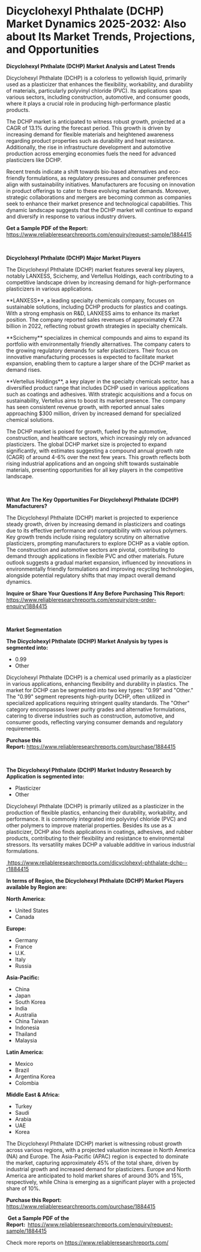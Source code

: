 <p><h1>Dicyclohexyl Phthalate (DCHP) Market Dynamics 2025-2032: Also about Its Market Trends, Projections, and Opportunities</h1></p><p><strong>Dicyclohexyl Phthalate (DCHP) Market Analysis and Latest Trends</strong></p>
<p><p>Dicyclohexyl Phthalate (DCHP) is a colorless to yellowish liquid, primarily used as a plasticizer that enhances the flexibility, workability, and durability of materials, particularly polyvinyl chloride (PVC). Its applications span various sectors, including construction, automotive, and consumer goods, where it plays a crucial role in producing high-performance plastic products.</p><p>The DCHP market is anticipated to witness robust growth, projected at a CAGR of 13.1% during the forecast period. This growth is driven by increasing demand for flexible materials and heightened awareness regarding product properties such as durability and heat resistance. Additionally, the rise in infrastructure development and automotive production across emerging economies fuels the need for advanced plasticizers like DCHP.</p><p>Recent trends indicate a shift towards bio-based alternatives and eco-friendly formulations, as regulatory pressures and consumer preferences align with sustainability initiatives. Manufacturers are focusing on innovation in product offerings to cater to these evolving market demands. Moreover, strategic collaborations and mergers are becoming common as companies seek to enhance their market presence and technological capabilities. This dynamic landscape suggests that the DCHP market will continue to expand and diversify in response to various industry drivers.</p></p>
<p><strong>Get a Sample PDF of the Report:&nbsp;</strong> <a href="https://www.reliableresearchreports.com/enquiry/request-sample/1884415?utm_campaign=2102&utm_medium=2&utm_source=Github&utm_content=ia&utm_term=04022025&utm_id=dicyclohexyl-phthalate-dchp">https://www.reliableresearchreports.com/enquiry/request-sample/1884415</a></p>
<p>&nbsp;</p>
<p><strong>Dicyclohexyl Phthalate (DCHP) Major Market Players</strong></p>
<p><p>The Dicyclohexyl Phthalate (DCHP) market features several key players, notably LANXESS, Scichemy, and Vertellus Holdings, each contributing to a competitive landscape driven by increasing demand for high-performance plasticizers in various applications. </p><p>**LANXESS**, a leading specialty chemicals company, focuses on sustainable solutions, including DCHP products for plastics and coatings. With a strong emphasis on R&D, LANXESS aims to enhance its market position. The company reported sales revenues of approximately €7.74 billion in 2022, reflecting robust growth strategies in specialty chemicals.</p><p>**Scichemy** specializes in chemical compounds and aims to expand its portfolio with environmentally friendly alternatives. The company caters to the growing regulatory demands for safer plasticizers. Their focus on innovative manufacturing processes is expected to facilitate market expansion, enabling them to capture a larger share of the DCHP market as demand rises.</p><p>**Vertellus Holdings**, a key player in the specialty chemicals sector, has a diversified product range that includes DCHP used in various applications such as coatings and adhesives. With strategic acquisitions and a focus on sustainability, Vertellus aims to boost its market presence. The company has seen consistent revenue growth, with reported annual sales approaching $300 million, driven by increased demand for specialized chemical solutions.</p><p>The DCHP market is poised for growth, fueled by the automotive, construction, and healthcare sectors, which increasingly rely on advanced plasticizers. The global DCHP market size is projected to expand significantly, with estimates suggesting a compound annual growth rate (CAGR) of around 4-6% over the next few years. This growth reflects both rising industrial applications and an ongoing shift towards sustainable materials, presenting opportunities for all key players in the competitive landscape.</p></p>
<p>&nbsp;</p>
<p><strong>What Are The Key Opportunities For Dicyclohexyl Phthalate (DCHP) Manufacturers?</strong></p>
<p><p>The Dicyclohexyl Phthalate (DCHP) market is projected to experience steady growth, driven by increasing demand in plasticizers and coatings due to its effective performance and compatibility with various polymers. Key growth trends include rising regulatory scrutiny on alternative plasticizers, prompting manufacturers to explore DCHP as a viable option. The construction and automotive sectors are pivotal, contributing to demand through applications in flexible PVC and other materials. Future outlook suggests a gradual market expansion, influenced by innovations in environmentally friendly formulations and improving recycling technologies, alongside potential regulatory shifts that may impact overall demand dynamics.</p></p>
<p><strong>Inquire or Share Your Questions If Any Before Purchasing This Report:</strong> <a href="https://www.reliableresearchreports.com/enquiry/pre-order-enquiry/1884415?utm_campaign=2102&utm_medium=2&utm_source=Github&utm_content=ia&utm_term=04022025&utm_id=dicyclohexyl-phthalate-dchp">https://www.reliableresearchreports.com/enquiry/pre-order-enquiry/1884415</a></p>
<p>&nbsp;</p>
<p><strong>Market Segmentation</strong></p>
<p><strong>The Dicyclohexyl Phthalate (DCHP) Market Analysis by types is segmented into:</strong></p>
<p><ul><li>0.99</li><li>Other</li></ul></p>
<p><p>Dicyclohexyl Phthalate (DCHP) is a chemical used primarily as a plasticizer in various applications, enhancing flexibility and durability in plastics. The market for DCHP can be segmented into two key types: "0.99" and "Other." The "0.99" segment represents high-purity DCHP, often utilized in specialized applications requiring stringent quality standards. The "Other" category encompasses lower purity grades and alternative formulations, catering to diverse industries such as construction, automotive, and consumer goods, reflecting varying consumer demands and regulatory requirements.</p></p>
<p><strong>Purchase this Report:&nbsp;</strong><a href="https://www.reliableresearchreports.com/purchase/1884415?utm_campaign=2102&utm_medium=2&utm_source=Github&utm_content=ia&utm_term=04022025&utm_id=dicyclohexyl-phthalate-dchp">https://www.reliableresearchreports.com/purchase/1884415</a></p>
<p>&nbsp;</p>
<p><strong>The Dicyclohexyl Phthalate (DCHP) Market Industry Research by Application is segmented into:</strong></p>
<p><ul><li>Plasticizer</li><li>Other</li></ul></p>
<p><p>Dicyclohexyl Phthalate (DCHP) is primarily utilized as a plasticizer in the production of flexible plastics, enhancing their durability, workability, and performance. It is commonly integrated into polyvinyl chloride (PVC) and other polymers to improve material properties. Besides its use as a plasticizer, DCHP also finds applications in coatings, adhesives, and rubber products, contributing to their flexibility and resistance to environmental stressors. Its versatility makes DCHP a valuable additive in various industrial formulations.</p></p>
<p><a href="https://www.reliableresearchreports.com/dicyclohexyl-phthalate-dchp--r1884415?utm_campaign=2102&utm_medium=2&utm_source=Github&utm_content=ia&utm_term=04022025&utm_id=dicyclohexyl-phthalate-dchp">&nbsp;https://www.reliableresearchreports.com/dicyclohexyl-phthalate-dchp--r1884415</a></p>
<p><strong>In terms of Region, the Dicyclohexyl Phthalate (DCHP) Market Players available by Region are:</strong></p>
<p>
    <p> <strong> North America: </strong>
        <ul>
            <li>United States</li>
            <li>Canada</li>
        </ul>
        </p> 
    <p> <strong> Europe: </strong>
        <ul>
            <li>Germany</li>
            <li>France</li>
            <li>U.K.</li>
            <li>Italy</li>
            <li>Russia</li>
        </ul>
        </p> 
    <p> <strong> Asia-Pacific: </strong>
        <ul>
            <li>China</li>
            <li>Japan</li>
            <li>South Korea</li>
            <li>India</li>
            <li>Australia</li>
            <li>China Taiwan</li>
            <li>Indonesia</li>
            <li>Thailand</li>
            <li>Malaysia</li>
        </ul>
        </p> 
    <p> <strong> Latin America: </strong>
        <ul>
            <li>Mexico</li>
            <li>Brazil</li>
            <li>Argentina Korea</li>
            <li>Colombia</li>
        </ul>
        </p> 
    <p> <strong> Middle East & Africa: </strong>
        <ul>
            <li>Turkey</li>
            <li>Saudi</li>
            <li>Arabia</li>
            <li>UAE</li>
            <li>Korea</li>
        </ul>
    </p>
    </p>
<p><p>The Dicyclohexyl Phthalate (DCHP) market is witnessing robust growth across various regions, with a projected valuation increase in North America (NA) and Europe. The Asia-Pacific (APAC) region is expected to dominate the market, capturing approximately 45% of the total share, driven by industrial growth and increased demand for plasticizers. Europe and North America are anticipated to hold market shares of around 30% and 15%, respectively, while China is emerging as a significant player with a projected share of 10%.</p></p>
<p><strong>Purchase this Report: </strong><a href="https://www.reliableresearchreports.com/purchase/1884415?utm_campaign=2102&utm_medium=2&utm_source=Github&utm_content=ia&utm_term=04022025&utm_id=dicyclohexyl-phthalate-dchp">https://www.reliableresearchreports.com/purchase/1884415</a></p>
<p>&nbsp;<strong>Get a Sample PDF of the Report:&nbsp;&nbsp;</strong><a href="https://www.reliableresearchreports.com/enquiry/request-sample/1884415?utm_campaign=2102&utm_medium=2&utm_source=Github&utm_content=ia&utm_term=04022025&utm_id=dicyclohexyl-phthalate-dchp">https://www.reliableresearchreports.com/enquiry/request-sample/1884415</a></p>
<p><strong></strong></p>
<p>Check more reports on <a href="https://www.reliableresearchreports.com/?utm_campaign=2102&utm_medium=2&utm_source=Github&utm_content=ia&utm_term=04022025&utm_id=dicyclohexyl-phthalate-dchp">https://www.reliableresearchreports.com/</a></p>
